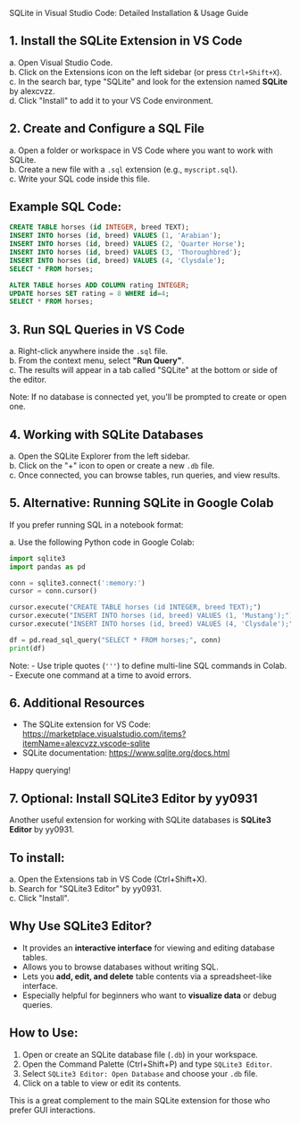 SQLite in Visual Studio Code: Detailed Installation & Usage Guide

## 1. Install the SQLite Extension in VS Code

a.  Open Visual Studio Code.  
b.  Click on the Extensions icon on the left sidebar (or press
    `Ctrl+Shift+X`).  
c.  In the search bar, type "SQLite" and look for the extension named
    **SQLite** by alexcvzz.  
d.  Click "Install" to add it to your VS Code environment.  

## 2. Create and Configure a SQL File

a.  Open a folder or workspace in VS Code where you want to work with
    SQLite.  
b.  Create a new file with a `.sql` extension (e.g., `myscript.sql`).  
c.  Write your SQL code inside this file.  

## Example SQL Code:

``` sql
CREATE TABLE horses (id INTEGER, breed TEXT);
INSERT INTO horses (id, breed) VALUES (1, 'Arabian');
INSERT INTO horses (id, breed) VALUES (2, 'Quarter Horse');
INSERT INTO horses (id, breed) VALUES (3, 'Thoroughbred');
INSERT INTO horses (id, breed) VALUES (4, 'Clysdale');
SELECT * FROM horses;

ALTER TABLE horses ADD COLUMN rating INTEGER;
UPDATE horses SET rating = 8 WHERE id=4;
SELECT * FROM horses;
```

## 3. Run SQL Queries in VS Code

a.  Right-click anywhere inside the `.sql` file.  
b.  From the context menu, select **"Run Query"**.  
c.  The results will appear in a tab called "SQLite" at the bottom or
    side of the editor.  

Note: If no database is connected yet, you'll be prompted to create or
open one.

## 4. Working with SQLite Databases

a.  Open the SQLite Explorer from the left sidebar.  
b.  Click on the "+" icon to open or create a new `.db` file.  
c.  Once connected, you can browse tables, run queries, and view
    results.  

## 5. Alternative: Running SQLite in Google Colab

If you prefer running SQL in a notebook format:

a.  Use the following Python code in Google Colab:  

``` python
import sqlite3
import pandas as pd

conn = sqlite3.connect(':memory:')
cursor = conn.cursor()

cursor.execute("CREATE TABLE horses (id INTEGER, breed TEXT);")
cursor.execute("INSERT INTO horses (id, breed) VALUES (1, 'Mustang');")
cursor.execute("INSERT INTO horses (id, breed) VALUES (4, 'Clysdale');")

df = pd.read_sql_query("SELECT * FROM horses;", conn)
print(df)
```

Note: - Use triple quotes (`'''`) to define multi-line SQL commands in
Colab. - Execute one command at a time to avoid errors.

## 6. Additional Resources

-   The SQLite extension for VS Code:  
    https://marketplace.visualstudio.com/items?itemName=alexcvzz.vscode-sqlite
-   SQLite documentation: https://www.sqlite.org/docs.html

Happy querying!

## 7. Optional: Install SQLite3 Editor by yy0931

Another useful extension for working with SQLite databases is **SQLite3
Editor** by yy0931.

## To install:

a.  Open the Extensions tab in VS Code (Ctrl+Shift+X).  
b.  Search for "SQLite3 Editor" by yy0931.  
c.  Click "Install".  

## Why Use SQLite3 Editor?

-   It provides an **interactive interface** for viewing and editing
    database tables.  
-   Allows you to browse databases without writing SQL.  
-   Lets you **add, edit, and delete** table contents via a
    spreadsheet-like interface.  
-   Especially helpful for beginners who want to **visualize data** or
    debug queries.  

## How to Use:

1.  Open or create an SQLite database file (`.db`) in your workspace.  
2.  Open the Command Palette (Ctrl+Shift+P) and type `SQLite3 Editor`.  
3.  Select `SQLite3 Editor: Open Database` and choose your `.db` file.  
4.  Click on a table to view or edit its contents.  

This is a great complement to the main SQLite extension for those who
prefer GUI interactions.
